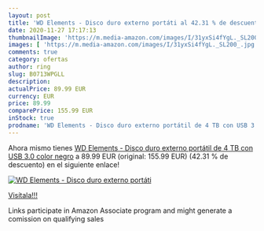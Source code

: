```yaml
---
layout: post
title: 'WD Elements - Disco duro externo portáti al 42.31 % de descuento'
date: 2020-11-27 17:17:13
thumbnailImage: 'https://m.media-amazon.com/images/I/31yxSi4fYgL._SL200_.jpg'
images: [ 'https://m.media-amazon.com/images/I/31yxSi4fYgL._SL200_.jpg' ]
comments: true
category: ofertas
author: ring
slug: B0713WPGLL
description:
actualPrice: 89.99 EUR
currency: EUR
price: 89.99
comparePrice: 155.99 EUR
inStock: true
prodname: 'WD Elements - Disco duro externo portátil de 4 TB con USB 3.0  color negro'
---
```


Ahora mismo tienes [WD Elements - Disco duro externo portátil de 4 TB con USB 3.0  color negro](https://www.amazon.es/dp/B0713WPGLL/?tag=tolees-21) a 89.99 EUR (original: 155.99 EUR) (42.31 %  de descuento) en el siguiente enlace!

[![WD Elements - Disco duro externo portáti](https://m.media-amazon.com/images/I/31yxSi4fYgL._SL200_.jpg)](https://www.amazon.es/dp/B0713WPGLL/?tag=tolees-21)

[Visítala!!!](https://www.amazon.es/dp/B0713WPGLL/?tag=tolees-21)

Links participate in Amazon Associate program and might generate a comission on qualifying sales

